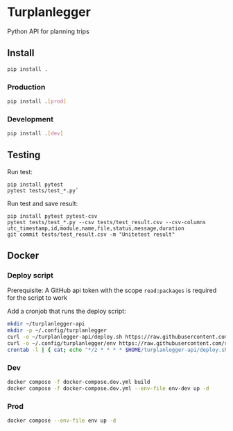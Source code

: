 # Turplanlegger
Python API for planning trips

## Install
```bash
pip install .
```

### Production
```bash
pip install .[prod]
```

### Development
```bash
pip install .[dev]
```

## Testing
Run test:
```
pip install pytest
pytest tests/test_*.py`
```

Run test and save result:
```
pip install pytest pytest-csv
pytest tests/test_*.py --csv tests/test_result.csv --csv-columns utc_timestamp,id,module,name,file,status,message,duration
git commit tests/test_result.csv -m "Unitetest result"
```


## Docker

### Deploy script
Prerequisite: A GitHub api token with the scope `read:packages` is required for the script to work  

Add a cronjob that runs the deploy script:
```bash
mkdir ~/turplanlegger-api
mkdir -p ~/.config/turplanlegger
curl -o ~/turplanlegger-api/deploy.sh https://raw.githubusercontent.com/sixcare/turplanlegger-api/main/deploy/deploy.sh
curl -o ~/.config/turplanlegger/env https://raw.githubusercontent.com/sixcare/turplanlegger-api/main/deploy/env
crontab -l | { cat; echo "*/2 * * * * $HOME/turplanlegger-api/deploy.sh > /dev/null 2>&1"; } | crontab -
```

### Dev
```bash
docker compose -f docker-compose.dev.yml build
docker compose -f docker-compose.dev.yml --env-file env-dev up -d
```

### Prod
```bash
docker compose --env-file env up -d
```
